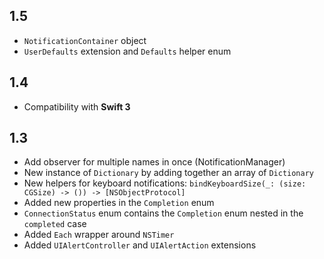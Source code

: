## 1.5

* `NotificationContainer` object
* `UserDefaults` extension and `Defaults` helper enum

## 1.4

* Compatibility with **Swift 3**

## 1.3

* Add observer for multiple names in once (NotificationManager)
* New instance of `Dictionary` by adding together an array of `Dictionary`
* New helpers for keyboard notifications: `bindKeyboardSize(_: (size: CGSize) -> ()) -> [NSObjectProtocol]`
* Added new properties in the `Completion` enum
* `ConnectionStatus` enum contains the `Completion` enum nested in the `completed` case
* Added `Each` wrapper around `NSTimer`
* Added `UIAlertController` and `UIAlertAction` extensions
